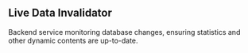 Live Data Invalidator
---------------------

Backend service monitoring database changes, ensuring statistics and other
dynamic contents are up-to-date.
